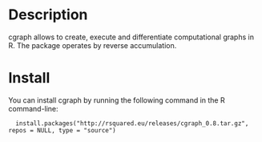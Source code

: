 # Description

cgraph allows to create, execute and differentiate computational graphs in R. The package operates by reverse accumulation.

# Install

You can install cgraph by running the following command in the R command-line:

```
  install.packages("http://rsquared.eu/releases/cgraph_0.8.tar.gz", repos = NULL, type = "source")
```
